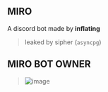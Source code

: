 ## MIRO
A discord bot made by **inflating**
> leaked by sipher (`asyncpg`)

## MIRO BOT OWNER
> ![image](https://media.discordapp.net/attachments/1127297199148105758/1127588093365583993/IMG_5105.jpeg)
